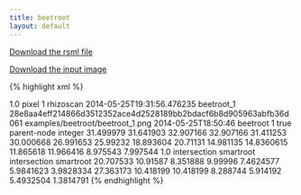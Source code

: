 ```yaml
---
title: beetroot
layout: default
---
```


[Download the rsml file](/images/examples/beeroot_1.rsml)

[Download the input image](/images/examples/beetroot_1.png)

{% highlight xml %}
<?xml version="1.0" encoding="UTF-8"?>
<rsml xmlns:po="http://www.plantontology.org/xml-dtd/po.dtd">
  <metadata>
    <version>1.0</version>
    <unit>pixel</unit>
    <resolution>1</resolution>
    <software>rhizoscan</software>
    <user/>
    <last-modified>2014-05-25T19:31:56.476235</last-modified>
    <file-key>beetroot_1</file-key>
    <image>
      <sha256>28e8aa4eff214866d3512352ace4d2528189bb2bdacf6b8d905963abfb36d061</sha256>
      <name>examples/beetroot/beetroot_1.png</name>
      <captured>2014-05-25T18:50:46</captured>
    </image>
    <time-sequence>
      <label>beetroot</label>
      <index>1</index>
      <unified>true</unified>
    </time-sequence>
    <property-definitions>
      <property-definition>
        <label>parent-node</label>
        <type>integer</type>
      </property-definition>
    </property-definitions>
  </metadata>
  <scene>
    <plant id="1" label="P">
      <root id="2" label="A" po:accession="PO:0020127">
        <geometry>
          <polyline>
            <point x="467.0" y="81.5" z="0"/>
            <point x="473.0" y="105.0" z="0"/>
            <point x="482.081495458" y="148.380457038" z="0"/>
            <point x="487.0" y="191.0" z="0"/>
            <point x="493.242224536" y="217.289726334" z="0"/>
            <point x="493.69696427" y="241.74379396" z="0"/>
            <point x="494.305390768" y="292.154635039" z="0"/>
            <point x="488.751590712" y="393.300140617" z="0"/>
            <point x="475.20042319" y="494.085696483" z="0"/>
            <point x="456.0" y="596.0" z="0"/>
            <point x="434.950380967" y="668.965045665" z="0"/>
            <point x="418.585152727" y="741.451671803" z="0"/>
            <point x="406.026416722" y="815.24716102" z="0"/>
            <point x="399.422636579" y="888.523875448" z="0"/>
            <point x="399.382928716" y="960.761790901" z="0"/>
            <point x="404.851038808" y="1033.79172366" z="0"/>
            <point x="424.0" y="1180.0" z="0"/>
          </polyline>
        </geometry>
        <functions>
          <function name='diameter' domain='polyline'>
            <sample>31.499979</sample>
            <sample>31.641903</sample>
            <sample>32.907166</sample>
            <sample>32.907166</sample>
            <sample>31.411253</sample>
            <sample>30.000668</sample>
            <sample>26.991653</sample>
            <sample>25.99232</sample>
            <sample>18.893604</sample>
            <sample>20.71131</sample>
            <sample>14.981135</sample>
            <sample>14.8360615</sample>
            <sample>11.865618</sample>
            <sample>11.966416</sample>
            <sample>8.975543</sample>
            <sample>7.997544</sample>
            <sample>1.0</sample>
          </function>
        </functions>
        <annotations>
          <annotation name='Free Text'>
            <point x='499.67032' y='195.35385'/>
            <value>intersection</value>
            <software>smartroot</software>
          </annotation>
          <annotation name='Free Text'>
            <point x='463.96494' y='598.08075'/>
            <value>intersection</value>
            <software>smartroot</software>
          </annotation>
        </annotations>        
        <root id="14" label="A" po:accession="PO:0020121">
          <properties>
            <parent-node value="3"/>
          </properties>
          <geometry>
            <polyline>
              <point x="487.0" y="191.0" z="0"/>
              <point x="382.656224736" y="232.12319401" z="0"/>
              <point x="279.554469714" y="289.088656462" z="0"/>
              <point x="227.522859829" y="327.639628993" z="0"/>
              <point x="178.601717009" y="375.44093221" z="0"/>
              <point x="138.045672564" y="426.885263579" z="0"/>
              <point x="106.0" y="478.0" z="0"/>
            </polyline>
          </geometry>
          <functions>
            <function name='diameter' domain='polyline'>
              <sample>20.707533</sample>
              <sample>10.91587</sample>
              <sample>8.351888</sample>
              <sample>9.99996</sample>
              <sample>7.4624577</sample>
              <sample>5.9841623</sample>
              <sample>3.9828334</sample>
            </function>
          </functions>          
        </root>
        <root id="27" label="A" po:accession="PO:0020121">
          <properties>
            <parent-node value="9"/>
          </properties>
          <geometry>
            <polyline>
              <point x="456.0" y="596.0" z="0"/>
              <point x="486.09680018" y="612.16992136" z="0"/>
              <point x="515.519067804" y="632.715421468" z="0"/>
              <point x="571.728994944" y="686.217740442" z="0"/>
              <point x="613.521661954" y="744.727081792" z="0"/>
              <point x="629.028298111" y="773.995652423" z="0"/>
              <point x="641.0" y="802.0" z="0"/>
            </polyline>
          </geometry>
          <functions>
            <function name='diameter' domain='polyline'>
              <sample>27.363173</sample>
              <sample>10.418199</sample>
              <sample>10.418199</sample>
              <sample>8.288744</sample>
              <sample>5.914192</sample>
              <sample>5.4932504</sample>
              <sample>1.3814791</sample>
            </function>
          </functions>          
        </root>
      </root>
    </plant>
  </scene>
</rsml>
{% endhighlight %}    

